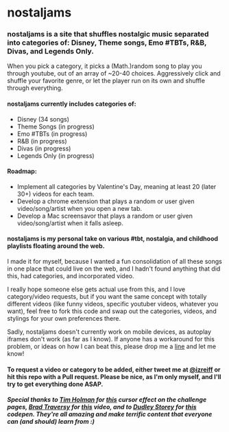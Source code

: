 # nostaljams

### nostaljams is a site that shuffles nostalgic music separated into categories of:  Disney, Theme songs, Emo #TBTs, R&B, Divas, and Legends Only.
When you pick a category, it picks a (Math.)random song to play you through youtube, out of an array of ~20-40 choices. Aggressively click and shuffle your favorite genre, or  let the player run on its own and shuffle through everything.

#### nostaljams currently includes categories of:
- Disney (34 songs)
- Theme Songs (in progress)
- Emo #TBTs (in progress)
- R&B (in progress)
- Divas (in progress)
- Legends Only (in progress)

#### Roadmap:
- Implement all categories by Valentine's Day, meaning at least 20 (later 30+) videos for each team.
- Develop a chrome extension that plays a random or user given video/song/artist when you open a new tab.
- Develop a Mac screensavor that plays a random or user given video/song/artist when it falls asleep.

#### nostaljams is my personal take on various #tbt, nostalgia, and childhood playlists floating around the web.
I made it for myself, because I wanted a fun consolidation of all these songs in one place that could live on the web, and I hadn't found anything that did this, had categories, and incorporated video.

I really hope someone else gets actual use from this, and I love category/video requests, but if you want the same concept with totally different videos (like funny videos, specific youtuber videos, whatever you want), feel free to fork this code and swap out the categories, videos, and stylings for your own preferences there.

Sadly, nostaljams doesn't currently work on mobile devices, as autoplay iframes don't work (as far as I know). If anyone has a workaround for this problem, or ideas on how I can beat this, please drop me a [line](https://twitter.com/izreiff) and let me know!

#### To request a video or category to be added, either tweet me at [@izreiff](https://twitter.com/izreiff) or hit this repo with a Pull request. Please be nice, as I'm only myself, and I'll try to get everything done ASAP.

##### Special thanks to [Tim Holman](http://tholman.com/) for [this](https://codepen.io/tholman/full/jWmZxZ/) cursor effect on the challenge pages, [Brad Traversy](http://traversymedia.com/) for [this](https://www.youtube.com/watch?v=oRmQN244Ir0) video, and to [Dudley Storey](http://thenewcode.com/) for [this](https://codepen.io/dudleystorey/pen/PZyMrd) codepen. They're all amazing and make terrific content that everyone can (and should) learn from :)
